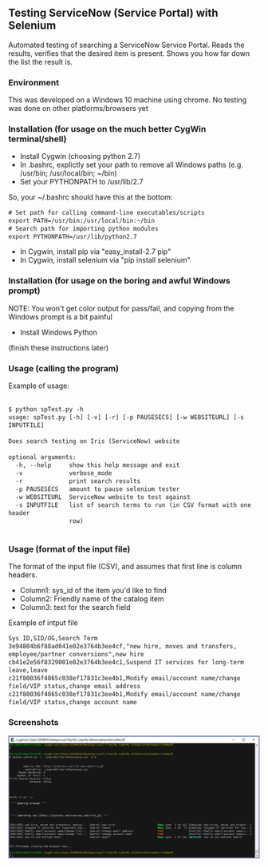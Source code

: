 ## Testing ServiceNow (Service Portal) with Selenium

Automated testing of searching a ServiceNow Service Portal.  Reads the results, verifies that the desired item is present.  Shows you how far down the list the result is.


### Environment

This was developed on a Windows 10 machine using chrome.  No testing was done on other platforms/browsers yet

### Installation (for usage on the much better CygWin terminal/shell)

- Install Cygwin (choosing python 2.7)
- In .bashrc, explictly set your path to remove all Windows paths (e.g. /usr/bin; /usr/local/bin; ~/bin)
- Set your PYTHONPATH to /usr/lib/2.7

So, your ~/.bashrc should have this at the bottom:

```
# Set path for calling command-line executables/scripts
export PATH=/usr/bin:/usr/local/bin:~/bin
# Search path for importing python modules
export PYTHONPATH=/usr/lib/python2.7
```


- In Cygwin, install pip via "easy_install-2.7 pip"
- In Cygwin, install selenium via "pip install selenium"


### Installation (for usage on the boring and awful Windows prompt)

NOTE: You won't get color output for pass/fail, and copying from the Windows prompt is a bit painful

- Install Windows Python

(finish these instructions later)


### Usage (calling the program)


Example of usage:

```

$ python spTest.py -h
usage: spTest.py [-h] [-v] [-r] [-p PAUSESECS] [-w WEBSITEURL] [-s INPUTFILE]

Does search testing on Iris (ServiceNow) website

optional arguments:
  -h, --help     show this help message and exit
  -v             verbose_mode
  -r             print search results
  -p PAUSESECS   amount to pause selenium tester
  -w WEBSITEURL  ServiceNow website to test against
  -s INPUTFILE   list of search terms to run (in CSV format with one header
                 row)


```

### Usage (format of the input file)

The format of the input file (CSV), and assumes that first line is column headers.  

- Column1: sys_id of the item you'd like to find
- Column2: Friendly name of the catalog item 
- Column3: text for the search field

Example of intput file

```
Sys ID,SID/OG,Search Term
3e94804b6f88ad041e02e3764b3ee4cf,"new hire, moves and transfers, employee/partner conversions",new hire
cb41e2e56f8329001e02e3764b3ee4c1,Suspend IT services for long-term leave,leave
c21f80036f4865c038ef17831c3ee4b1,Modify email/account name/change field/VIP status,change email address
c21f80036f4865c038ef17831c3ee4b1,Modify email/account name/change field/VIP status,change account name
```

### Screenshots

![alt text](screenshots/example-output-cygwin.png "Screenshot of colored output using cygwin")

